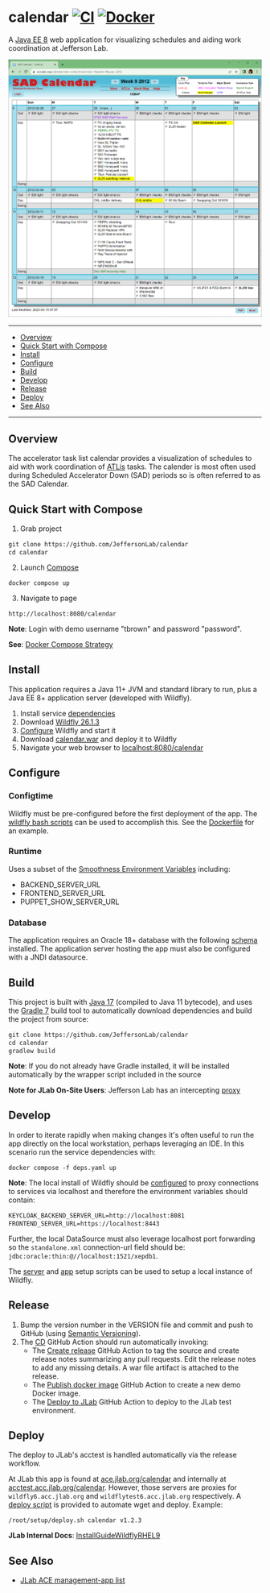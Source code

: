 # calendar [![CI](https://github.com/JeffersonLab/calendar/actions/workflows/ci.yaml/badge.svg)](https://github.com/JeffersonLab/calendar/actions/workflows/ci.yaml) [![Docker](https://img.shields.io/docker/v/jeffersonlab/calendar?sort=semver&label=DockerHub)](https://hub.docker.com/r/jeffersonlab/calendar)
A [Java EE 8](https://en.wikipedia.org/wiki/Jakarta_EE) web application for visualizing schedules and aiding work coordination at Jefferson Lab.

![Screenshot](https://github.com/JeffersonLab/calendar/raw/main/Screenshot.png?raw=true "Screenshot")

---
- [Overview](https://github.com/JeffersonLab/calendar#overview)
- [Quick Start with Compose](https://github.com/JeffersonLab/calendar#quick-start-with-compose)
- [Install](https://github.com/JeffersonLab/calendar#install)
- [Configure](https://github.com/JeffersonLab/calendar#configure)
- [Build](https://github.com/JeffersonLab/calendar#build)
- [Develop](https://github.com/JeffersonLab/calendar#develop)
- [Release](https://github.com/JeffersonLab/calendar#release)
- [Deploy](https://github.com/JeffersonLab/calendar#deploy)
- [See Also](https://github.com/JeffersonLab/calendar#see-also)   
---

## Overview
The accelerator task list calendar provides a visualization of schedules to aid with work coordination of [ATLis](https://tasklists.jlab.org/) tasks.  The calender is most often used during Scheduled Accelerator Down (SAD) periods so is often referred to as the SAD Calendar.

## Quick Start with Compose
1. Grab project
```
git clone https://github.com/JeffersonLab/calendar
cd calendar
```
2. Launch [Compose](https://github.com/docker/compose)
```
docker compose up
```
3. Navigate to page
```
http://localhost:8080/calendar
```

**Note**: Login with demo username "tbrown" and password "password".

**See**: [Docker Compose Strategy](https://gist.github.com/slominskir/a7da801e8259f5974c978f9c3091d52c)

## Install
This application requires a Java 11+ JVM and standard library to run, plus a Java EE 8+ application server (developed with Wildfly).

1. Install service [dependencies](https://github.com/JeffersonLab/calendar/blob/main/deps.yaml)
2. Download [Wildfly 26.1.3](https://www.wildfly.org/downloads/)
3. [Configure](https://github.com/JeffersonLab/calendar#configure) Wildfly and start it
4. Download [calendar.war](https://github.com/JeffersonLab/calendar/releases) and deploy it to Wildfly
5. Navigate your web browser to [localhost:8080/calendar](http://localhost:8080/calendar)


## Configure

### Configtime
Wildfly must be pre-configured before the first deployment of the app.  The [wildfly bash scripts](https://github.com/JeffersonLab/wildfly#configure) can be used to accomplish this.  See the [Dockerfile](https://github.com/JeffersonLab/calendar/blob/main/Dockerfile) for an example.

### Runtime
Uses a subset of the [Smoothness Environment Variables](https://github.com/JeffersonLab/smoothness#global-runtime) including:
 - BACKEND_SERVER_URL
 - FRONTEND_SERVER_URL
 - PUPPET_SHOW_SERVER_URL

### Database
The application requires an Oracle 18+ database with the following [schema](https://github.com/JeffersonLab/calendar/tree/main/docker/oracle/setup) installed.   The application server hosting the app must also be configured with a JNDI datasource.

## Build
This project is built with [Java 17](https://adoptium.net/) (compiled to Java 11 bytecode), and uses the [Gradle 7](https://gradle.org/) build tool to automatically download dependencies and build the project from source:

```
git clone https://github.com/JeffersonLab/calendar
cd calendar
gradlew build
```
**Note**: If you do not already have Gradle installed, it will be installed automatically by the wrapper script included in the source

**Note for JLab On-Site Users**: Jefferson Lab has an intercepting [proxy](https://gist.github.com/slominskir/92c25a033db93a90184a5994e71d0b78)

## Develop
In order to iterate rapidly when making changes it's often useful to run the app directly on the local workstation, perhaps leveraging an IDE.  In this scenario run the service dependencies with:
```
docker compose -f deps.yaml up
```
**Note**: The local install of Wildfly should be [configured](https://github.com/JeffersonLab/calendar#configure) to proxy connections to services via localhost and therefore the environment variables should contain:
```
KEYCLOAK_BACKEND_SERVER_URL=http://localhost:8081
FRONTEND_SERVER_URL=https://localhost:8443
```
Further, the local DataSource must also leverage localhost port forwarding so the `standalone.xml` connection-url field should be: `jdbc:oracle:thin:@//localhost:1521/xepdb1`.  

The [server](https://github.com/JeffersonLab/wildfly/blob/main/scripts/server-setup.sh) and [app](https://github.com/JeffersonLab/wildfly/blob/main/scripts/app-setup.sh) setup scripts can be used to setup a local instance of Wildfly. 

## Release
1. Bump the version number in the VERSION file and commit and push to GitHub (using [Semantic Versioning](https://semver.org/)).
2. The [CD](https://github.com/JeffersonLab/calendar/blob/main/.github/workflows/cd.yaml) GitHub Action should run automatically invoking:
    - The [Create release](https://github.com/JeffersonLab/java-workflows/blob/main/.github/workflows/gh-release.yaml) GitHub Action to tag the source and create release notes summarizing any pull requests.   Edit the release notes to add any missing details.  A war file artifact is attached to the release.
    - The [Publish docker image](https://github.com/JeffersonLab/container-workflows/blob/main/.github/workflows/docker-publish.yaml) GitHub Action to create a new demo Docker image.
    - The [Deploy to JLab](https://github.com/JeffersonLab/general-workflows/blob/main/.github/workflows/jlab-deploy-app.yaml) GitHub Action to deploy to the JLab test environment.

## Deploy
The deploy to JLab's acctest is handled automatically via the release workflow.

At JLab this app is found at [ace.jlab.org/calendar](https://ace.jlab.org/calendar) and internally at [acctest.acc.jlab.org/calendar](https://acctest.acc.jlab.org/calendar).  However, those servers are proxies for `wildfly6.acc.jlab.org` and `wildflytest6.acc.jlab.org` respectively.   A [deploy script](https://github.com/JeffersonLab/wildfly/blob/main/scripts/deploy.sh) is provided to automate wget and deploy.  Example:

```
/root/setup/deploy.sh calendar v1.2.3
```

**JLab Internal Docs**:  [InstallGuideWildflyRHEL9](https://accwiki.acc.jlab.org/do/view/SysAdmin/InstallGuideWildflyRHEL9)

## See Also
 - [JLab ACE management-app list](https://github.com/search?q=org%3Ajeffersonlab+topic%3Aace+topic%3Amanagement-app&type=repositories)
